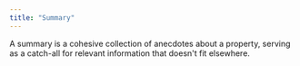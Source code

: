 ```yaml
---
title: "Summary"
---
```


A summary is a cohesive collection of anecdotes about a property, serving as a catch-all for relevant information that doesn't fit elsewhere.
